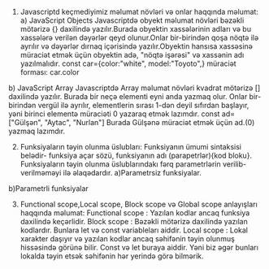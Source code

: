 1. Javascriptd keçmediyimiz məlumat növləri və onlar haqqında məlumat:
a) JavaScript Objects
Javascriptdə obyekt məlumat növləri bəzəkli mötərizə {} daxilində yazılır.Burada obyektin xassələrinin adları və bu xassələrə verilən dəyərlər qeyd olunur.Onlar bir-birindən qoşa nöqtə ilə ayrılır və dəyərlər dırnaq içərisində yazılır.Obyektin hansısa xassəsinə müraciət etmək üçün obyektin adə, "nöqtə işərəsi" və xassənin adı yazılmalıdır.
const car={color:"white", model:"Toyoto",} 
müraciət forması: car.color

b) JavaScript Array
Javascriptdə Array məlumat növləri  kvadrat mötərizə [] daxilində yazılır. Burada bir neçə elementi eyni anda yazmaq olur. Onlar bir-birindən vergül ilə ayrılır, elementlerin sırası 1-dən deyil sıfırdan başlayır, yəni birinci elementə müraciəti 0 yazaraq etmək lazımdır.
const ad=["Gülşən", "Aytac", "Nurlan"]
Burada Gülşənə müraciət etmək üçün ad.(0) yazmaq lazımdır.


2. Funksiyaların təyin olunma üslubları:
Funksiyanın ümumi sintaksisi belədir- funksiya açar sözü, funksiyanın adı (parapetrlər){kod bloku}. Funksiyaların təyin olunma üslublarındakı fərq parametrlərin verilib-verilməməyi ilə əlaqədardır.
a)Parametrsiz funksiyalar. 
<script>
function myfunction(){
let a=5
let b=6
document.write(a*b)
}
myfunction
</script>

b)Parametrli funksiyalar
<script>
function hesabla(x1,x2){
alert(x1*x2)
hesabla(3,4)
}

</script>

3. Functional scope,Local scope, Block scope və Global scope anlayışları haqqında məlumat:
Functional scope : Yazılan kodlar ancaq funksiya daxilində keçərlidir.
Block scope : Bəzəkli mötərizə daxilində yazılan kodlardır. Bunlara let və const variableları aiddir.
Local scope : Lokal xarakter daşıyır və yazılan kodlar ancaq səhifənin təyin olunmuş hissəsində görünə bilir. Const və let buraya aiddir. Yəni biz əgər bunları lokalda təyin etsək səhifənin hər yerində görə bilmərik. 

<script>

 if(true){
    let a=5
    alert(a)
 }
 <!-- bu sehifede gorunecek -->

 if(true){
    let a=5
 }
 alert(a)
<!-- bu sehifede gorunmeyecek -->
<!-- Cunki let lokal scope-dur ve lokalda teyin edildikden sonra onu qlobalda gormek olmur, globalda teyin etsek lokalda rahatliqla gormek olar. Eyni xassə const ucun de kecerlidir. -->
Global scope : Qlobal xarakter daşıyır və kodun harada yazılmasından asılı olmayaraq, sehifeinin her yerine gorune bilir. Buraya var variable aiddir.

if(true){
    var ad="Gülşən"
    alert(ad)
}

if(true){
    var ad="Gülşən"  
} 
alert(ad)
<!-- her ikisinde de verilen deyer gorunecek -->

</>